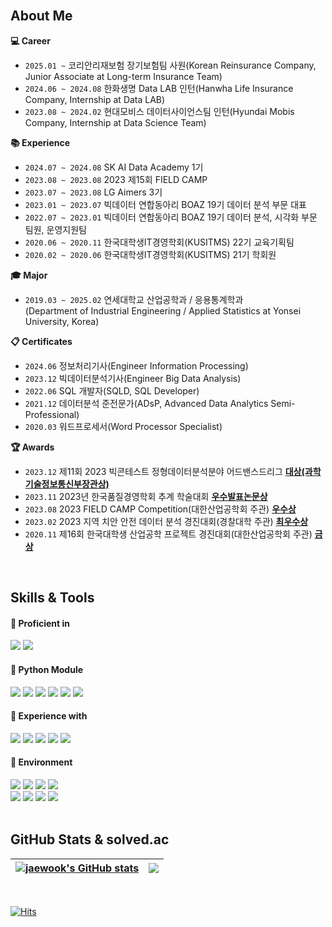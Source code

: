 <br>

## About Me
**:computer: Career**
+ `2025.01 ~` 코리안리재보험 장기보험팀 사원(Korean Reinsurance Company, Junior Associate at Long-term Insurance Team)
+ `2024.06 ~ 2024.08` 한화생명 Data LAB 인턴(Hanwha Life Insurance Company, Internship at Data LAB)
+ `2023.08 ~ 2024.02` 현대모비스 데이터사이언스팀 인턴(Hyundai Mobis Company, Internship at Data Science Team)

**:books: Experience**
+ `2024.07 ~ 2024.08` SK AI Data Academy 1기
+ `2023.08 ~ 2023.08` 2023 제15회 FIELD CAMP
+ `2023.07 ~ 2023.08` LG Aimers 3기
+ `2023.01 ~ 2023.07` 빅데이터 연합동아리 BOAZ 19기 데이터 분석 부문 대표
+ `2022.07 ~ 2023.01` 빅데이터 연합동아리 BOAZ 19기 데이터 분석, 시각화 부문 팀원, 운영지원팀
+ `2020.06 ~ 2020.11` 한국대학생IT경영학회(KUSITMS) 22기 교육기획팀
+ `2020.02 ~ 2020.06` 한국대학생IT경영학회(KUSITMS) 21기 학회원

**:mortar_board: Major**  
+ `2019.03 ~ 2025.02` 연세대학교 산업공학과 / 응용통계학과  
(Department of Industrial Engineering / Applied Statistics at Yonsei University, Korea)

**:clipboard: Certificates**
+ `2024.06` 정보처리기사(Engineer Information Processing)
+ `2023.12` 빅데이터분석기사(Engineer Big Data Analysis)
+ `2022.06` SQL 개발자(SQLD, SQL Developer)
+ `2021.12` 데이터분석 준전문가(ADsP, Advanced Data Analytics Semi-Professional)
+ `2020.03` 워드프로세서(Word Processor Specialist) 

**:trophy: Awards**
+ `2023.12` 제11회 2023 빅콘테스트 정형데이터분석분야 어드밴스드리그 **[대상(과학기술정보통신부장관상)](https://github.com/jwshin0908/BigContest_2023)**
+ `2023.11` 2023년 한국품질경영학회 추계 학술대회 **[우수발표논문상](https://github.com/jwshin0908/Activities_Matching_System_Free_Semester)**
+ `2023.08` 2023 FIELD CAMP Competition(대한산업공학회 주관) **[우수상](https://github.com/jwshin0908/FIELD_2023)**
+ `2023.02` 2023 지역 치안 안전 데이터 분석 경진대회(경찰대학 주관) **[최우수상](https://github.com/jwshin0908/local_security_competition)**
+ `2020.11` 제16회 한국대학생 산업공학 프로젝트 경진대회(대한산업공학회 주관) **[금상](https://github.com/jwshin0908/IE_project_competition)**
<br>

## Skills & Tools
<div align="left">

#### 📘 Proficient in

<img src="https://img.shields.io/badge/Python-3776AB?style=flat&logo=Python&logoColor=white"/>
  
<img src="https://img.shields.io/badge/Tableau-E97627?style=flat&logo=Tableau&logoColor=white"/>

<br>

#### 📕 Python Module

<img src="https://img.shields.io/badge/pandas-150458?style=flat&logo=pandas&logoColor=white"/>

<img src="https://img.shields.io/badge/NumPy-013243?style=flat&logo=NumPy&logoColor=white"/>
  
<img src="https://img.shields.io/badge/Matplotlib-0C1528?style=flat&logo=Soundcharts&logoColor=white"/>

<img src="https://img.shields.io/badge/scikit%20learn-F7931E?style=flat&logo=scikit-learn&logoColor=white"/>
  
<img src="https://img.shields.io/badge/TensorFlow-FF6F00?style=flat&logo=TensorFlow&logoColor=white"/>

<img src="https://img.shields.io/badge/PyTorch-EE4C2C?style=flat&logo=PyTorch&logoColor=white"/>

<br>

#### 📙 Experience with

<img src="https://img.shields.io/badge/R-276DC3?style=flat&logo=R&logoColor=white"/>

<img src="https://img.shields.io/badge/MySQL-4479A1?style=flat&logo=MySQL&logoColor=black"/>

<img src="https://img.shields.io/badge/SAS-4285F4?style=flat&logo=googlechrome&logoColor=blue"/>

<img src="https://img.shields.io/badge/SPSS-052FAD?style=flat&logo=IBM&logoColor=black"/>
  
<img src="https://img.shields.io/badge/QGIS-589632?style=flat&logo=Qgis&logoColor=black"/>

<br>

#### 📗 Environment

<img src="https://img.shields.io/badge/Jupyter-F37626?style=flat&logo=Jupyter&logoColor=white"/>
  
<img src="https://img.shields.io/badge/Google%20Colab-F9AB00?style=flat&logo=googlecolab&logoColor=white"/>

<img src="https://img.shields.io/badge/Visual%20Studio%20Code-007ACC?style=flat&logo=visualstudiocode&logoColor=white"/>

<img src="https://img.shields.io/badge/RStudio-75AADB?style=flat&logo=RStudio&logoColor=white"/>

<br>

<img src="https://img.shields.io/badge/Github-181717?style=flat&logo=Github&logoColor=white"/>

<img src="https://img.shields.io/badge/Notion-000000?style=flat&logo=Notion&logoColor=white"/>

<img src="https://img.shields.io/badge/Slack-4A154B?style=flat&logo=Slack&logoColor=white"/>

<img src="https://img.shields.io/badge/Trello-0052CC?style=flat&logo=Trello&logoColor=white"/>

</div>

<br>

## GitHub Stats & solved.ac
| <a href="https://github.com/jwshin0908/github-readme-stats"><img align="center" src="https://github-readme-stats.vercel.app/api?username=jwshin0908&text_color=080358&icon_color=080358&border_color=080358&ring_color=080358&show_icons=true" alt="jaewook's GitHub stats" /></a> | <a href="https://solved.ac/jwshin0908/"><img align="center" src="http://mazassumnida.wtf/api/v2/generate_badge?boj=jwshin0908" /></a> |
| ------------- | ------------- |
<br>

</div>

[![Hits](https://hits.seeyoufarm.com/api/count/incr/badge.svg?url=https%3A%2F%2Fgithub.com%2Fjwshin0908&count_bg=%2379C83D&title_bg=%23555555&icon=&icon_color=%23E7E7E7&title=hits&edge_flat=false)](https://hits.seeyoufarm.com)
